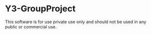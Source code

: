 # Y3-GroupProject

This software is for use private use only and should not be used in any public or commercial use.